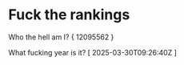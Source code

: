 # Fuck the rankings

Who the hell am I?
{ 12095562 }

What fucking year is it?
[ 2025-03-30T09:26:40Z ]
